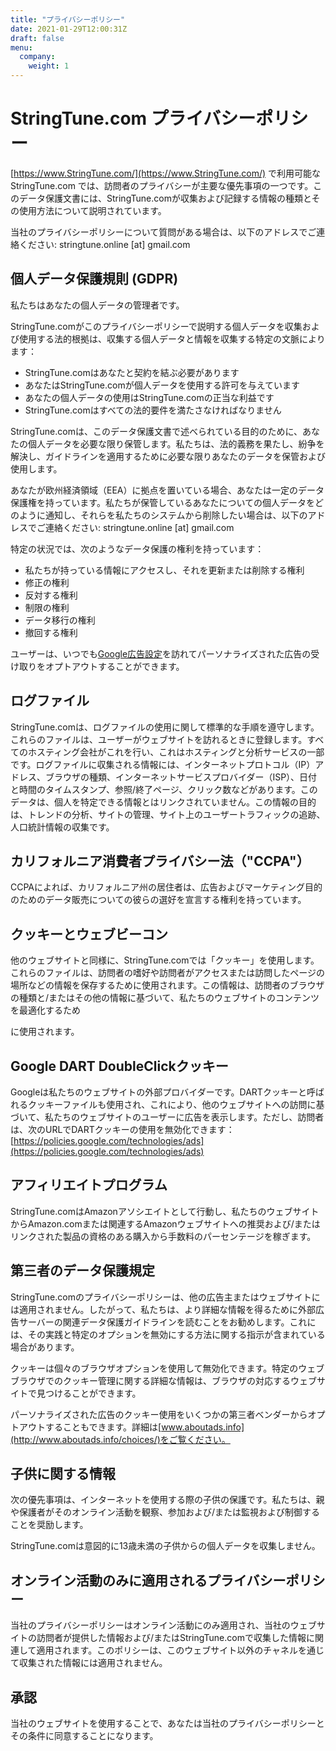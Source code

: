 ```yaml
---
title: "プライバシーポリシー"
date: 2021-01-29T12:00:31Z
draft: false
menu:
  company:
    weight: 1
---
```


# StringTune.com プライバシーポリシー

[https://www.StringTune.com/](https://www.StringTune.com/) で利用可能な StringTune.com では、訪問者のプライバシーが主要な優先事項の一つです。このデータ保護文書には、StringTune.comが収集および記録する情報の種類とその使用方法について説明されています。

当社のプライバシーポリシーについて質問がある場合は、以下のアドレスでご連絡ください: stringtune.online [at] gmail.com

## 個人データ保護規則 (GDPR)

私たちはあなたの個人データの管理者です。

StringTune.comがこのプライバシーポリシーで説明する個人データを収集および使用する法的根拠は、収集する個人データと情報を収集する特定の文脈によります：

- StringTune.comはあなたと契約を結ぶ必要があります
- あなたはStringTune.comが個人データを使用する許可を与えています
- あなたの個人データの使用はStringTune.comの正当な利益です
- StringTune.comはすべての法的要件を満たさなければなりません

StringTune.comは、このデータ保護文書で述べられている目的のために、あなたの個人データを必要な限り保管します。私たちは、法的義務を果たし、紛争を解決し、ガイドラインを適用するために必要な限りあなたのデータを保管および使用します。

あなたが欧州経済領域（EEA）に拠点を置いている場合、あなたは一定のデータ保護権を持っています。私たちが保管しているあなたについての個人データをどのように通知し、それらを私たちのシステムから削除したい場合は、以下のアドレスでご連絡ください: stringtune.online [at] gmail.com

特定の状況では、次のようなデータ保護の権利を持っています：

- 私たちが持っている情報にアクセスし、それを更新または削除する権利
- 修正の権利
- 反対する権利
- 制限の権利
- データ移行の権利
- 撤回する権利

ユーザーは、いつでも[Google広告設定](https://www.google.com/settings/ads)を訪れてパーソナライズされた広告の受け取りをオプトアウトすることができます。

## ログファイル

StringTune.comは、ログファイルの使用に関して標準的な手順を遵守します。これらのファイルは、ユーザーがウェブサイトを訪れるときに登録します。すべてのホスティング会社がこれを行い、これはホスティングと分析サービスの一部です。ログファイルに収集される情報には、インターネットプロトコル（IP）アドレス、ブラウザの種類、インターネットサービスプロバイダー（ISP）、日付と時間のタイムスタンプ、参照/終了ページ、クリック数などがあります。このデータは、個人を特定できる情報とはリンクされていません。この情報の目的は、トレンドの分析、サイトの管理、サイト上のユーザートラフィックの追跡、人口統計情報の収集です。

## カリフォルニア消費者プライバシー法（"CCPA"）

CCPAによれば、カリフォルニア州の居住者は、広告およびマーケティング目的のためのデータ販売についての彼らの選好を宣言する権利を持っています。

## クッキーとウェブビーコン

他のウェブサイトと同様に、StringTune.comでは「クッキー」を使用します。これらのファイルは、訪問者の嗜好や訪問者がアクセスまたは訪問したページの場所などの情報を保存するために使用されます。この情報は、訪問者のブラウザの種類と/またはその他の情報に基づいて、私たちのウェブサイトのコンテンツを最適化するため

に使用されます。

## Google DART DoubleClickクッキー

Googleは私たちのウェブサイトの外部プロバイダーです。DARTクッキーと呼ばれるクッキーファイルも使用され、これにより、他のウェブサイトへの訪問に基づいて、私たちのウェブサイトのユーザーに広告を表示します。ただし、訪問者は、次のURLでDARTクッキーの使用を無効化できます：[https://policies.google.com/technologies/ads](https://policies.google.com/technologies/ads)

## アフィリエイトプログラム

StringTune.comはAmazonアソシエイトとして行動し、私たちのウェブサイトからAmazon.comまたは関連するAmazonウェブサイトへの推奨および/またはリンクされた製品の資格のある購入から手数料のパーセンテージを稼ぎます。

## 第三者のデータ保護規定

StringTune.comのプライバシーポリシーは、他の広告主またはウェブサイトには適用されません。したがって、私たちは、より詳細な情報を得るために外部広告サーバーの関連データ保護ガイドラインを読むことをお勧めします。これには、その実践と特定のオプションを無効にする方法に関する指示が含まれている場合があります。

クッキーは個々のブラウザオプションを使用して無効化できます。特定のウェブブラウザでのクッキー管理に関する詳細な情報は、ブラウザの対応するウェブサイトで見つけることができます。

パーソナライズされた広告のクッキー使用をいくつかの第三者ベンダーからオプトアウトすることもできます。詳細は[www.aboutads.info](http://www.aboutads.info/choices/)をご覧ください。

## 子供に関する情報

次の優先事項は、インターネットを使用する際の子供の保護です。私たちは、親や保護者がそのオンライン活動を観察、参加および/または監視および制御することを奨励します。

StringTune.comは意図的に13歳未満の子供からの個人データを収集しません。

## オンライン活動のみに適用されるプライバシーポリシー

当社のプライバシーポリシーはオンライン活動にのみ適用され、当社のウェブサイトの訪問者が提供した情報および/またはStringTune.comで収集した情報に関連して適用されます。このポリシーは、このウェブサイト以外のチャネルを通じて収集された情報には適用されません。

## 承認

当社のウェブサイトを使用することで、あなたは当社のプライバシーポリシーとその条件に同意することになります。
